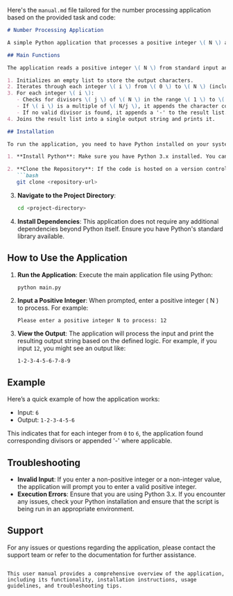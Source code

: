 Here's the `manual.md` file tailored for the number processing application based on the provided task and code:

```markdown
# Number Processing Application

A simple Python application that processes a positive integer \( N \) and generates a specific output string based on its divisors.

## Main Functions

The application reads a positive integer \( N \) from standard input and performs the following operations:

1. Initializes an empty list to store the output characters.
2. Iterates through each integer \( i \) from \( 0 \) to \( N \) (inclusive).
3. For each integer \( i \):
   - Checks for divisors \( j \) of \( N \) in the range \( 1 \) to \( 9 \).
   - If \( i \) is a multiple of \( N/j \), it appends the character corresponding to \( j \) to the result list.
   - If no valid divisor is found, it appends a '-' to the result list.
4. Joins the result list into a single output string and prints it.

## Installation

To run the application, you need to have Python installed on your system. Follow these steps to set up the environment:

1. **Install Python**: Make sure you have Python 3.x installed. You can download it from [python.org](https://www.python.org/downloads/).

2. **Clone the Repository**: If the code is hosted on a version control system like GitHub, clone the repository using:
   ```bash
   git clone <repository-url>
   ```

3. **Navigate to the Project Directory**:
   ```bash
   cd <project-directory>
   ```

4. **Install Dependencies**: This application does not require any additional dependencies beyond Python itself. Ensure you have Python's standard library available.

## How to Use the Application

1. **Run the Application**: Execute the main application file using Python:
   ```bash
   python main.py
   ```

2. **Input a Positive Integer**: When prompted, enter a positive integer \( N \) to process. For example:
   ```
   Please enter a positive integer N to process: 12
   ```

3. **View the Output**: The application will process the input and print the resulting output string based on the defined logic. For example, if you input `12`, you might see an output like:
   ```
   1-2-3-4-5-6-7-8-9
   ```

## Example

Here’s a quick example of how the application works:

- Input: `6`
- Output: `1-2-3-4-5-6`

This indicates that for each integer from `0` to `6`, the application found corresponding divisors or appended '-' where applicable.

## Troubleshooting

- **Invalid Input**: If you enter a non-positive integer or a non-integer value, the application will prompt you to enter a valid positive integer.
- **Execution Errors**: Ensure that you are using Python 3.x. If you encounter any issues, check your Python installation and ensure that the script is being run in an appropriate environment.

## Support

For any issues or questions regarding the application, please contact the support team or refer to the documentation for further assistance.

```

This user manual provides a comprehensive overview of the application, including its functionality, installation instructions, usage guidelines, and troubleshooting tips.